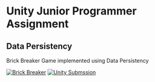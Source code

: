 # Unity Junior Programmer Assignment 
## Data Persistency
Brick Breaker Game implemented using Data Persistency

[![Brick Breaker](https://img.shields.io/badge/Brick_Breaker-808080?style=plastic)](https://ysd98.github.io/Data-Persistence-Project/)
[![Unity Submssion](https://img.shields.io/badge/Unity_Submission-0096B7?style=plastic)](https://learn.unity.com/submission/62a9f849edbc2a4402beff30)
